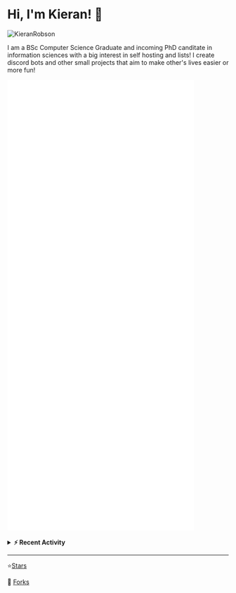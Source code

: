 
# Hi, I'm Kieran! 👋  

<p>
    <img src="https://komarev.com/ghpvc/?username=KieranRobson" alt="KieranRobson"/>       
</p>

I am a BSc Computer Science Graduate and incoming PhD canditate in information sciences with a big interest in self hosting and lists! I create discord bots and other small projects that aim to make other's lives easier or more fun!


<!-- Stats -->
![Metrics](assets/metrics.plugin.activity.svg) 

<!-- Recenet Activity -->
<details>
<summary><b>⚡ Recent Activity</b></summary>

<!--START_SECTION:activity-->
1. 🗣 Commented on [#3225](https://github.com/awesome-selfhosted/awesome-selfhosted/issues/3225) in [awesome-selfhosted/awesome-selfhosted](https://github.com/awesome-selfhosted/awesome-selfhosted)
2. 🗣 Commented on [#1939](https://github.com/awesome-selfhosted/awesome-selfhosted/issues/1939) in [awesome-selfhosted/awesome-selfhosted](https://github.com/awesome-selfhosted/awesome-selfhosted)
3. 💪 Opened PR [#3272](https://github.com/awesome-selfhosted/awesome-selfhosted/pull/3272) in [awesome-selfhosted/awesome-selfhosted](https://github.com/awesome-selfhosted/awesome-selfhosted)
4. 🗣 Commented on [#1939](https://github.com/awesome-selfhosted/awesome-selfhosted/issues/1939) in [awesome-selfhosted/awesome-selfhosted](https://github.com/awesome-selfhosted/awesome-selfhosted)
5. 🗣 Commented on [#1939](https://github.com/awesome-selfhosted/awesome-selfhosted/issues/1939) in [awesome-selfhosted/awesome-selfhosted](https://github.com/awesome-selfhosted/awesome-selfhosted)
6. 💪 Opened PR [#3271](https://github.com/awesome-selfhosted/awesome-selfhosted/pull/3271) in [awesome-selfhosted/awesome-selfhosted](https://github.com/awesome-selfhosted/awesome-selfhosted)
7. 🗣 Commented on [#3225](https://github.com/awesome-selfhosted/awesome-selfhosted/issues/3225) in [awesome-selfhosted/awesome-selfhosted](https://github.com/awesome-selfhosted/awesome-selfhosted)
8. ❌ Closed PR [#395](https://github.com/awesome-foss/awesome-sysadmin/pull/395) in [awesome-foss/awesome-sysadmin](https://github.com/awesome-foss/awesome-sysadmin)
9. 🗣 Commented on [#395](https://github.com/awesome-foss/awesome-sysadmin/issues/395) in [awesome-foss/awesome-sysadmin](https://github.com/awesome-foss/awesome-sysadmin)
10. 💪 Opened PR [#395](https://github.com/awesome-foss/awesome-sysadmin/pull/395) in [awesome-foss/awesome-sysadmin](https://github.com/awesome-foss/awesome-sysadmin)
<!--END_SECTION:activity-->

More Activity [Here](pages/RECENT-ACTIVITY.md)
</details>
</p>


-----
⭐[Stars](pages/STARRED-REPOS.md)

🍴 [Forks](https://github.com/forks-by-kieran)
